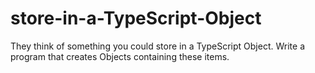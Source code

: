 # store-in-a-TypeScript-Object
They think of something you could store in a TypeScript Object. Write a program that creates Objects containing these items.
